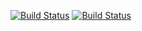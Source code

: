 [![Build Status](https://travis-ci.org/sylviawanjiku/Store_manager_Api.svg?branch=develop)](https://travis-ci.org/sylviawanjiku/Store_manager_Api)
[![Build Status](https://travis-ci.org/sylviawanjiku/Store_manager_Api.svg?branch=ch-test-user-endpoints-161360489)](https://travis-ci.org/sylviawanjiku/Store_manager_Api)
